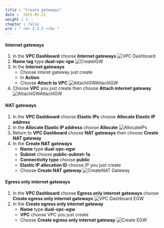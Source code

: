 ```yaml
---
title : "Create gateways"
date :  2025-05-21 
weight : 3
chapter : false
pre : " <b> 2.2.3 </b> "
---
```


#### Internet gateways
1. In the **VPC Dashboard** choose **Internet gateways**
    ![VPC Dashboard](/images/2-Setup-Resource/2.2-CreateVPC/2.2.3-Gateways/0001-VPC-internetgateway.png)
2. **Name tag** type **dual-vpc-igw**
    ![CreateIGW](/images/2-Setup-Resource/2.2-CreateVPC/2.2.3-Gateways/0002-CreateIGW.png)
3. In the **Internet gateways**
    - Choose interet gateway just create 
    - In **Action**
    - Choose **Attach to VPC**
    ![AttachIGWAttachIGW](/images/2-Setup-Resource/2.2-CreateVPC/2.2.3-Gateways/0003-AttachIGW.png)
4. Choose **VPC** you just create then choose **Attach internet gateway**
    ![AttachIGWAttachIGW](/images/2-Setup-Resource/2.2-CreateVPC/2.2.3-Gateways/0004-AttachIGW.png)
#### NAT gateways
1. In the **VPC Dashboard** choose **Elastic IPs** choose **Allocate Elastic IP address**
2. In the **Allocate Elastic IP address** choose **Allocate**
    ![AllocateIPs](/images/2-Setup-Resource/2.2-CreateVPC/2.2.3-Gateways/0005-AllocateIPs.png)
3. Return to **VPC Dashboard** choose **NAT gateways** then choose **Create NAT gateway**
4. In the **Create NAT gateways**
    - **Name** type **dual-vpc-ngw**
    - **Subnet** choose **public-subnet-1a**
    - **Connectivity type** choose **public**
    - **Elastic IP allocation ID** choose IP you just create
    - Choose **Create NAT gateway**
    ![CreateNAT Gateway](/images/2-Setup-Resource/2.2-CreateVPC/2.2.3-Gateways/0006-CreateNATgateway.png)
#### Egress only internet gateways
1. In the **VPC Dashboard** choose **Egress only internet gateways** choose **Create egress only internet gateways**
    ![VPC Dashboard EGW](/images/2-Setup-Resource/2.2-CreateVPC/2.2.3-Gateways/0007-VPCDashboardEGW.png)
2. In the **Create egress only internet gateway**
    - **Name** type **dual-vpc-egw**
    - **VPC** choose VPC you just create
    - Choose **Create egress only internet gateway**
    ![Create EGW](/images/2-Setup-Resource/2.2-CreateVPC/2.2.3-Gateways/0008-CreateEGW.png)